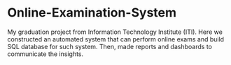 # Online-Examination-System
My graduation project from Information Technology Institute (ITI). Here we constructed an automated system that can perform online exams and build SQL database for such system. Then, made reports and dashboards to communicate the insights.
